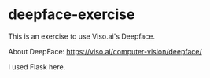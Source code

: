 # deepface-exercise

This is an exercise to use Viso.ai's Deepface. 

About DeepFace: https://viso.ai/computer-vision/deepface/

I used Flask here. 
